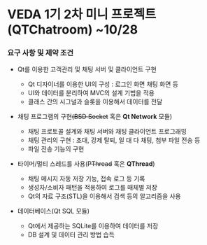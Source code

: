 #  VEDA 1기 2차 미니 프로젝트 (QTChatroom) ~10/28
### 요구 사항 및 제약 조건
* Qt를 이용한 고객관리 및 채팅 서버 및 클라이언트 구현
    * Qt 디자이너를 이용한 UI의 구성 : 로그인 화면 채팅 화면 등
    * UI와 데이터를 분리하여 MVC의 설계 기법을 적용
    * 클래스 간의 시그널과 슬롯을 이용해서 데이터를 전달

* 채팅 프로그램의 구현~~(BSD Socket~~ 혹은 **Qt Network** 모듈)
    * 채팅 프로토콜 설계와 채팅 서버와 채팅 클라이언트 프로그래밍
    * 채팅 관리의 구현 : 초대, 강제 탈퇴, 일 대 다 채팅, 첨부 파일 전송 등
    * 파일 전송 기능의 구현
    
* 타이머/멀티 스레드를 사용(~~PThread~~ 혹은 **QThread**)
    * 채팅 메시지 자동 저장 기능, 접속 로그 등 기록
    * 생성자/소비자 패턴을 적용하여 로그를 매체별 저장
    * Qt의 자료 구조(STL)을 이용해서 검색 등의 알고리즘을 사용
    
* 데이터베이스(Qt SQL 모듈)
    * Qt에서 제공하는 SQLite를 이용하여 데이터를 저장
    * DB 설계 및 데이터 관리 방법 습득
